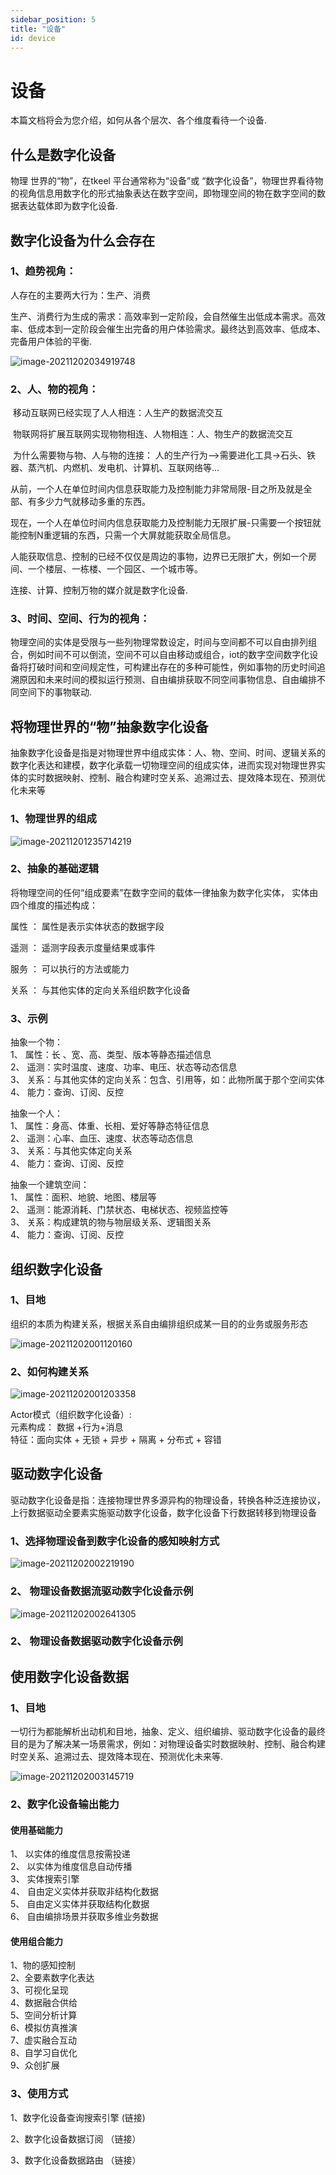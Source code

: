 ```yaml
---
sidebar_position: 5
title: "设备"
id: device
---
```


# 设备
本篇文档将会为您介绍，如何从各个层次、各个维度看待一个设备.



## 什么是数字化设备

物理 世界的“物”，在tkeel 平台通常称为“设备”或 “数字化设备”，物理世界看待物的视角信息用数字化的形式抽象表达在数字空间，即物理空间的物在数字空间的数  据表达载体即为数字化设备.



##  数字化设备为什么会存在

### 1、趋势视角：
  人存在的主要两大行为：生产、消费

 生产、消费行为生成的需求：高效率到一定阶段，会自然催生出低成本需求。高效率、低成本到一定阶段会催生出完备的用户体验需求。最终达到高效率、低成本、完备用户体验的平衡.



![image-20211202034919748](../../static/images/device/image-20211202034919748.png)



### 2、人、物的视角：

​     移动互联网已经实现了人人相连：人生产的数据流交互

​     物联网将扩展互联网实现物物相连、人物相连：人、物生产的数据流交互

​    为什么需要物与物、人与物的连接：
   人的生产行为—>需要进化工具->石头、铁器、蒸汽机、内燃机、发电机、计算机、互联网络等…

​    从前，一个人在单位时间内信息获取能力及控制能力非常局限-目之所及就是全部、有多少力气就移动多重的东西。

​    现在，一个人在单位时间内信息获取能力及控制能力无限扩展-只需要一个按钮就能控制N重逻辑的东西，只需一个大屏就能获取全局信息。

   人能获取信息、控制的已经不仅仅是周边的事物，边界已无限扩大，例如一个房间、一个楼层、一栋楼、一个园区、一个城市等。

   连接、计算、控制万物的媒介就是数字化设备.



### 3、时间、空间、行为的视角：
   物理空间的实体是受限与一些列物理常数设定，时间与空间都不可以自由排列组合，例如时间不可以倒流，空间不可以自由移动或组合，iot的数字空间数字化设备将打破时间和空间规定性，可构建出存在的多种可能性，例如事物的历史时间追溯原因和未来时间的模拟运行预测、自由编排获取不同空间事物信息、自由编排不同空间下的事物联动.
          

## 将物理世界的“物”抽象数字化设备



 抽象数字化设备是指是对物理世界中组成实体：人、物、空间、时间、逻辑关系的数字化表达和建模，数字化承载一切物理空间的组成实体，进而实现对物理世界实体的实时数据映射、控制、融合构建时空关系、追溯过去、提效降本现在、预测优化未来等

### 1、物理世界的组成

![image-20211201235714219](../../static/images/device/image-20211201235714219.png)

### 2、抽象的基础逻辑

将物理空间的任何“组成要素”在数字空间的载体一律抽象为数字化实体，
实体由四个维度的描述构成：

 属性 ： 属性是表示实体状态的数据字段

 遥测 ： 遥测字段表示度量结果或事件   

 服务 ： 可以执行的方法或能力

 关系  ： 与其他实体的定向关系组织数字化设备

### 3、示例

抽象一个物：   
1、	属性：长 、宽、高、类型、版本等静态描述信息   
2、	遥测：实时温度、速度、功率、电压、状态等动态信息   
3、	关系：与其他实体的定向关系：包含、引用等，如：此物所属于那个空间实体   
4、	能力：查询、订阅、反控   

抽象一个人：   
1、	属性：身高、体重、长相、爱好等静态特征信息   
2、	遥测：心率、血压、速度、状态等动态信息   
3、	关系：与其他实体定向关系   
4、	能力：查询、订阅、反控     

 抽象一个建筑空间：   
1、	属性：面积、地貌、地图、楼层等   
2、	遥测：能源消耗、门禁状态、电梯状态、视频监控等   
3、	关系：构成建筑的物与物层级关系、逻辑图关系   
4、	能力：查询、订阅、反控   
       

## 组织数字化设备

### 1、目地

组织的本质为构建关系，根据关系自由编排组织成某一目的的业务或服务形态

![image-20211202001120160](../../static/images/device/image-20211202001120160.png)



### 2、如何构建关系

![image-20211202001203358](../../static/images/device/image-20211202001203358.png)


  Actor模式（组织数字化设备）:   
         元素构成： 数据 +行为+消息   
         特征：面向实体 + 无锁 + 异步 + 隔离 + 分布式 + 容错



## 驱动数字化设备

驱动数字化设备是指：连接物理世界多源异构的物理设备，转换各种泛连接协议，上行数据驱动全要素实施驱动数字化设备，数字化设备下行数据转移到物理设备

### 1、选择物理设备到数字化设备的感知映射方式

![image-20211202002219190](../../static/images/device/image-20211202002219190.png)

### 2、 物理设备数据流驱动数字化设备示例

![image-20211202002641305](../../static/images/device/image-20211202002641305.png)

### 2、 物理设备数据驱动数字化设备示例




## 使用数字化设备数据

### 1、目地

  一切行为都能解析出动机和目地，抽象、定义、组织编排、驱动数字化设备的最终目的是为了解决某一场景需求，例如：对物理设备实时数据映射、控制、融合构建时空关系、追溯过去、提效降本现在、预测优化未来等.

![image-20211202003145719](../../static/images/device/image-20211202003145719.png)

### 2、数字化设备输出能力

#### 使用基础能力

1、	以实体的维度信息按需投递   
2、	以实体为维度信息自动传播   
3、	实体搜索引擎   
4、	自由定义实体并获取非结构化数据   
5、	自由定义实体并获取结构化数据   
6、	自由编排场景并获取多维业务数据     

#### 使用组合能力    

1、物的感知控制   
2、全要素数字化表达    
3、可视化呈现    
4、数据融合供给    
5、空间分析计算   
6、模拟仿真推演    
7、虚实融合互动   
8、自学习自优化   
9、众创扩展   



### 3、使用方式

1、数字化设备查询搜索引擎    (链接)        

2、数字化设备数据订阅 （链接）     

3、数字化设备数据路由 （链接）  
